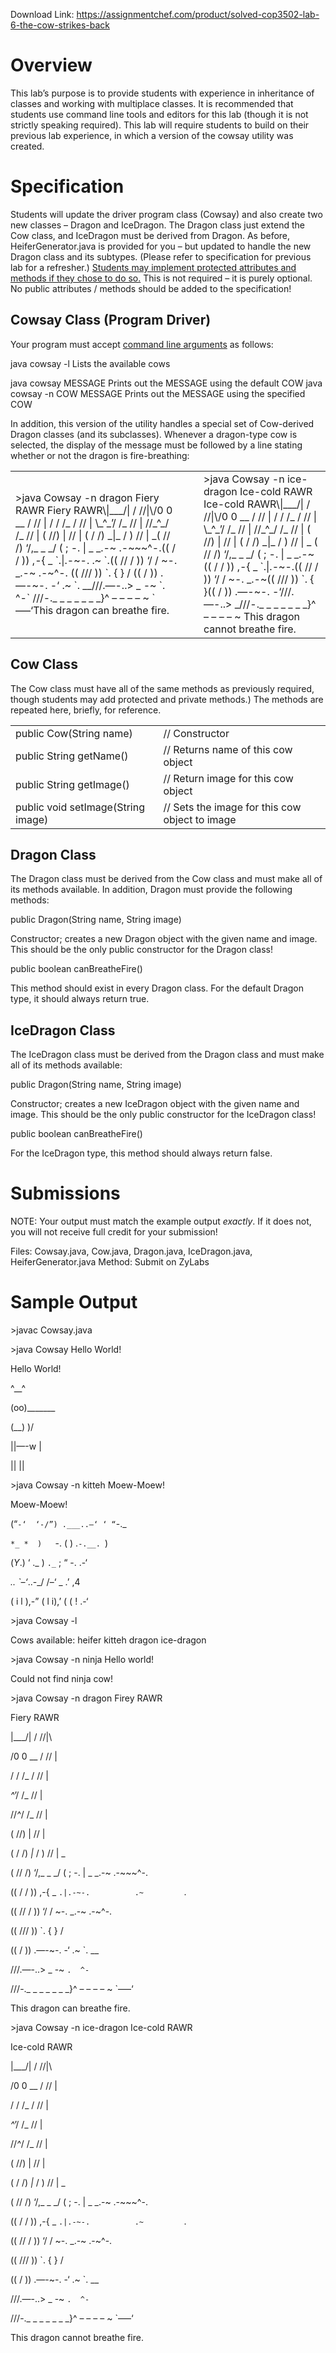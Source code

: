 Download Link: https://assignmentchef.com/product/solved-cop3502-lab-6-the-cow-strikes-back
<br>
<h1> Overview</h1>

This lab’s purpose is to provide students with experience in inheritance of classes and working with multiplace classes. It is recommended that students use command line tools and editors for this lab (though it is not strictly speaking required). This lab will require students to build on their previous lab experience, in which a version of the cowsay utility was created.




<h1>Specification</h1>

Students will update the driver program class (Cowsay) and also create two new classes – Dragon and IceDragon. The Dragon class just extend the Cow class, and IceDragon must be derived from Dragon. As before, HeiferGenerator.java is provided for you – but updated to handle the new Dragon class and its subtypes. (Please refer to specification for previous lab for a refresher.) <u>Students may implement protected attributes and</u> <u>methods if they chose to do so.</u> This is not required – it is purely optional. No public attributes / methods should be added to the specification!




<h2>Cowsay Class (Program Driver)</h2>

Your program must accept <u>command line arguments</u> as follows:




java cowsay -l                                Lists the available cows

java cowsay MESSAGE Prints out the MESSAGE using the default COW java cowsay -n COW MESSAGE Prints out the MESSAGE using the specified COW




In addition, this version of the utility handles a special set of Cow-derived Dragon classes (and its subclasses).  Whenever a dragon-type cow is selected, the display of the message must be followed by a line stating whether or not the dragon is fire-breathing:

<table width="707">

 <tbody>

  <tr>

   <td width="414">&gt;java Cowsay -n dragon Fiery RAWR Fiery RAWR\|___/|       /  //|\/0  0  __   /  // |  /     /  /_ /   //  |    \_^_’/   /_   //   |      //_^_/     /_ //    |        ( //) |         //     |          ( / /) _|_ /   )   //     |           _( // /) ‘/,_ _ _/  ( ; -.   |    _ _.-~       .-~~~^-.(( / / )) ,-{        _      `.|.-~-.          .~         `.(( // / ))  ‘/      /                ~-. _.-~      .-~^-.  (( /// ))      `.   {            }                 /        (( / ))     .—-~-.        -‘               .~           `.   __///.—-..&gt;                    _ -~            `.  ^-`                 ///-._ _ _ _ _ _ _}^ – – – – ~                   `—–‘This dragon can breathe fire.</td>

   <td width="18"></td>

   <td width="275">&gt;java Cowsay -n ice-dragon Ice-cold RAWR Ice-cold RAWR\|___/|       /  //|\/0  0  __   /  // |  /     /  /_ /   //  |    \_^_’/   /_   //   |      //_^_/     /_ //    |        ( //) |         //     |          ( / /) _|_ /   )   //     |           _    ( // /) ‘/,_ _ _/  ( ; -.   |    _ _.-~(( / / )) ,-{        _      `.|.-~-.(( // / ))  ‘/      /                ~-. _.-~(( /// ))      `.   {            }(( / ))     .—-~-.        -‘///.—-..&gt;                    _///-._ _ _ _ _ _ _}^ – – – – ~ This dragon cannot breathe fire.</td>

  </tr>

 </tbody>

</table>

<h2>Cow Class</h2>

The Cow class must have all of the same methods as previously required, though students may add protected and private methods.) The methods are repeated here, briefly, for reference.




<table width="704">

 <tbody>

  <tr>

   <td width="309">public Cow(String name)</td>

   <td width="395">// Constructor</td>

  </tr>

  <tr>

   <td width="309">public String getName()</td>

   <td width="395">// Returns name of this cow object</td>

  </tr>

  <tr>

   <td width="309">public String getImage()</td>

   <td width="395">// Return image for this cow object</td>

  </tr>

  <tr>

   <td width="309">public void setImage(String image)</td>

   <td width="395">// Sets the image for this cow object to image</td>

  </tr>

 </tbody>

</table>




<h2>Dragon Class</h2>

The Dragon class must be derived from the Cow class and must make all of its methods available. In addition, Dragon must provide the following methods:

public Dragon(String name, String image)

Constructor; creates a new Dragon object with the given name and image. This should be the only public constructor for the Dragon class!




public boolean canBreatheFire()

This method should exist in every Dragon class. For the default Dragon type, it should always return true.




<h2>IceDragon Class</h2>

The IceDragon class must be derived from the Dragon class and must make all of its methods available:

public Dragon(String name, String image)

Constructor; creates a new IceDragon object with the given name and image. This should be the only public constructor for the IceDragon class!




public boolean canBreatheFire()

For the IceDragon type, this method should always return false.




<h1>Submissions</h1>

NOTE: Your output must match the example output *exactly*. If it does not, you will not receive full credit for your submission!




Files:  Cowsay.java, Cow.java, Dragon.java, IceDragon.java, HeiferGenerator.java Method: Submit on ZyLabs

<h1>Sample Output</h1>




&gt;javac Cowsay.java

&gt;java Cowsay Hello World!




Hello World!







^__^

(oo)_______

(__)       )/

||—-w |

||     ||




&gt;java Cowsay -n kitteh Moew-Moew!

Moew-Moew!







(“`-‘  ‘-/”) .___..–‘ ‘ “`-._

` *_ *  )    `-.   (      ) .`-.__. `)

(_Y_.) ‘ ._   )   `._` ;  “ -. .-‘

_.. `–‘_..-_/   /–‘ _ .’ ,4

( i l ),-”  ( l i),’  ( ( ! .-‘




&gt;java Cowsay -l

Cows available: heifer kitteh dragon ice-dragon




&gt;java Cowsay -n ninja Hello world!

Could not find ninja cow!




&gt;java Cowsay -n dragon Firey RAWR




Fiery RAWR







|___/|       /  //|\

/0  0  __   /  // |  

/     /  /_ /   //  |    

_^_’/   /_   //   |      

//_^_/     /_ //    |        

( //) |         //     |          

( / /) _|_ /   )   //     |           _

( // /) ‘/,_ _ _/  ( ; -.   |    _ _.-~       .-~~~^-.

(( / / )) ,-{        _      `.|.-~-.          .~         `.

(( // / ))  ‘/      /                ~-. _.-~      .-~^-.  

(( /// ))      `.   {            }                 /        

(( / ))     .—-~-.        -‘               .~           `.   __

///.—-..&gt;                    _ -~            `.  ^-`  

///-._ _ _ _ _ _ _}^ – – – – ~                   `—–‘




This dragon can breathe fire.




&gt;java Cowsay -n ice-dragon Ice-cold RAWR




Ice-cold RAWR







|___/|       /  //|\

/0  0  __   /  // |  

/     /  /_ /   //  |    

_^_’/   /_   //   |      

//_^_/     /_ //    |        

( //) |         //     |          

( / /) _|_ /   )   //     |           _

( // /) ‘/,_ _ _/  ( ; -.   |    _ _.-~       .-~~~^-.

(( / / )) ,-{        _      `.|.-~-.          .~         `.

(( // / ))  ‘/      /                ~-. _.-~      .-~^-.  

(( /// ))      `.   {            }                 /        

(( / ))     .—-~-.        -‘               .~           `.   __

///.—-..&gt;                    _ -~            `.  ^-`  

///-._ _ _ _ _ _ _}^ – – – – ~                   `—–‘




This dragon cannot breathe fire.


